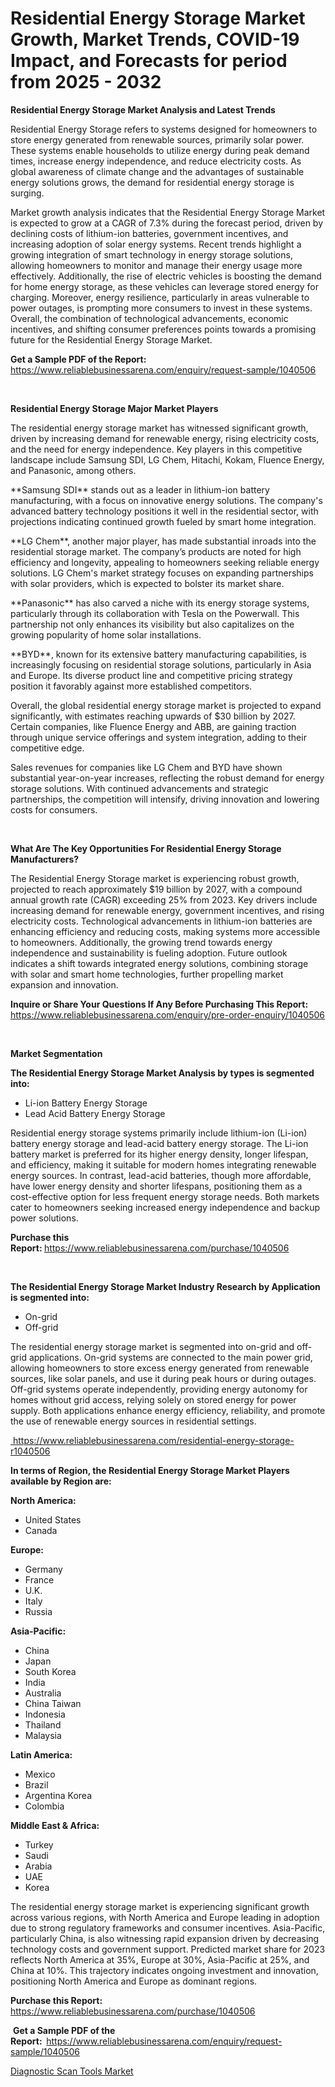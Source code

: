 <p><h1>Residential Energy Storage Market Growth, Market Trends, COVID-19 Impact, and Forecasts for period from 2025 - 2032</h1></p><p><strong>Residential Energy Storage Market Analysis and Latest Trends</strong></p>
<p><p>Residential Energy Storage refers to systems designed for homeowners to store energy generated from renewable sources, primarily solar power. These systems enable households to utilize energy during peak demand times, increase energy independence, and reduce electricity costs. As global awareness of climate change and the advantages of sustainable energy solutions grows, the demand for residential energy storage is surging.</p><p>Market growth analysis indicates that the Residential Energy Storage Market is expected to grow at a CAGR of 7.3% during the forecast period, driven by declining costs of lithium-ion batteries, government incentives, and increasing adoption of solar energy systems. Recent trends highlight a growing integration of smart technology in energy storage solutions, allowing homeowners to monitor and manage their energy usage more effectively. Additionally, the rise of electric vehicles is boosting the demand for home energy storage, as these vehicles can leverage stored energy for charging. Moreover, energy resilience, particularly in areas vulnerable to power outages, is prompting more consumers to invest in these systems. Overall, the combination of technological advancements, economic incentives, and shifting consumer preferences points towards a promising future for the Residential Energy Storage Market.</p></p>
<p><strong>Get a Sample PDF of the Report:&nbsp;</strong> <a href="https://www.reliablebusinessarena.com/enquiry/request-sample/1040506?utm_campaign=2383&utm_medium=2&utm_source=Github&utm_content=ia&utm_term=16022025&utm_id=residential-energy-storage">https://www.reliablebusinessarena.com/enquiry/request-sample/1040506</a></p>
<p>&nbsp;</p>
<p><strong>Residential Energy Storage Major Market Players</strong></p>
<p><p>The residential energy storage market has witnessed significant growth, driven by increasing demand for renewable energy, rising electricity costs, and the need for energy independence. Key players in this competitive landscape include Samsung SDI, LG Chem, Hitachi, Kokam, Fluence Energy, and Panasonic, among others.</p><p>**Samsung SDI** stands out as a leader in lithium-ion battery manufacturing, with a focus on innovative energy solutions. The company's advanced battery technology positions it well in the residential sector, with projections indicating continued growth fueled by smart home integration.</p><p>**LG Chem**, another major player, has made substantial inroads into the residential storage market. The company’s products are noted for high efficiency and longevity, appealing to homeowners seeking reliable energy solutions. LG Chem's market strategy focuses on expanding partnerships with solar providers, which is expected to bolster its market share.</p><p>**Panasonic** has also carved a niche with its energy storage systems, particularly through its collaboration with Tesla on the Powerwall. This partnership not only enhances its visibility but also capitalizes on the growing popularity of home solar installations.</p><p>**BYD**, known for its extensive battery manufacturing capabilities, is increasingly focusing on residential storage solutions, particularly in Asia and Europe. Its diverse product line and competitive pricing strategy position it favorably against more established competitors.</p><p>Overall, the global residential energy storage market is projected to expand significantly, with estimates reaching upwards of $30 billion by 2027. Certain companies, like Fluence Energy and ABB, are gaining traction through unique service offerings and system integration, adding to their competitive edge. </p><p>Sales revenues for companies like LG Chem and BYD have shown substantial year-on-year increases, reflecting the robust demand for energy storage solutions. With continued advancements and strategic partnerships, the competition will intensify, driving innovation and lowering costs for consumers.</p></p>
<p>&nbsp;</p>
<p><strong>What Are The Key Opportunities For Residential Energy Storage Manufacturers?</strong></p>
<p><p>The Residential Energy Storage market is experiencing robust growth, projected to reach approximately $19 billion by 2027, with a compound annual growth rate (CAGR) exceeding 25% from 2023. Key drivers include increasing demand for renewable energy, government incentives, and rising electricity costs. Technological advancements in lithium-ion batteries are enhancing efficiency and reducing costs, making systems more accessible to homeowners. Additionally, the growing trend towards energy independence and sustainability is fueling adoption. Future outlook indicates a shift towards integrated energy solutions, combining storage with solar and smart home technologies, further propelling market expansion and innovation.</p></p>
<p><strong>Inquire or Share Your Questions If Any Before Purchasing This Report:</strong> <a href="https://www.reliablebusinessarena.com/enquiry/pre-order-enquiry/1040506?utm_campaign=2383&utm_medium=2&utm_source=Github&utm_content=ia&utm_term=16022025&utm_id=residential-energy-storage">https://www.reliablebusinessarena.com/enquiry/pre-order-enquiry/1040506</a></p>
<p>&nbsp;</p>
<p><strong>Market Segmentation</strong></p>
<p><strong>The Residential Energy Storage Market Analysis by types is segmented into:</strong></p>
<p><ul><li>Li-ion Battery Energy Storage</li><li>Lead Acid Battery Energy Storage</li></ul></p>
<p><p>Residential energy storage systems primarily include lithium-ion (Li-ion) battery energy storage and lead-acid battery energy storage. The Li-ion battery market is preferred for its higher energy density, longer lifespan, and efficiency, making it suitable for modern homes integrating renewable energy sources. In contrast, lead-acid batteries, though more affordable, have lower energy density and shorter lifespans, positioning them as a cost-effective option for less frequent energy storage needs. Both markets cater to homeowners seeking increased energy independence and backup power solutions.</p></p>
<p><strong>Purchase this Report:&nbsp;</strong><a href="https://www.reliablebusinessarena.com/purchase/1040506?utm_campaign=2383&utm_medium=2&utm_source=Github&utm_content=ia&utm_term=16022025&utm_id=residential-energy-storage">https://www.reliablebusinessarena.com/purchase/1040506</a></p>
<p>&nbsp;</p>
<p><strong>The Residential Energy Storage Market Industry Research by Application is segmented into:</strong></p>
<p><ul><li>On-grid</li><li>Off-grid</li></ul></p>
<p><p>The residential energy storage market is segmented into on-grid and off-grid applications. On-grid systems are connected to the main power grid, allowing homeowners to store excess energy generated from renewable sources, like solar panels, and use it during peak hours or during outages. Off-grid systems operate independently, providing energy autonomy for homes without grid access, relying solely on stored energy for power supply. Both applications enhance energy efficiency, reliability, and promote the use of renewable energy sources in residential settings.</p></p>
<p><a href="https://www.reliablebusinessarena.com/residential-energy-storage-r1040506?utm_campaign=2383&utm_medium=2&utm_source=Github&utm_content=ia&utm_term=16022025&utm_id=residential-energy-storage">&nbsp;https://www.reliablebusinessarena.com/residential-energy-storage-r1040506</a></p>
<p><strong>In terms of Region, the Residential Energy Storage Market Players available by Region are:</strong></p>
<p>
    <p> <strong> North America: </strong>
        <ul>
            <li>United States</li>
            <li>Canada</li>
        </ul>
        </p> 
    <p> <strong> Europe: </strong>
        <ul>
            <li>Germany</li>
            <li>France</li>
            <li>U.K.</li>
            <li>Italy</li>
            <li>Russia</li>
        </ul>
        </p> 
    <p> <strong> Asia-Pacific: </strong>
        <ul>
            <li>China</li>
            <li>Japan</li>
            <li>South Korea</li>
            <li>India</li>
            <li>Australia</li>
            <li>China Taiwan</li>
            <li>Indonesia</li>
            <li>Thailand</li>
            <li>Malaysia</li>
        </ul>
        </p> 
    <p> <strong> Latin America: </strong>
        <ul>
            <li>Mexico</li>
            <li>Brazil</li>
            <li>Argentina Korea</li>
            <li>Colombia</li>
        </ul>
        </p> 
    <p> <strong> Middle East & Africa: </strong>
        <ul>
            <li>Turkey</li>
            <li>Saudi</li>
            <li>Arabia</li>
            <li>UAE</li>
            <li>Korea</li>
        </ul>
    </p>
    </p>
<p><p>The residential energy storage market is experiencing significant growth across various regions, with North America and Europe leading in adoption due to strong regulatory frameworks and consumer incentives. Asia-Pacific, particularly China, is also witnessing rapid expansion driven by decreasing technology costs and government support. Predicted market share for 2023 reflects North America at 35%, Europe at 30%, Asia-Pacific at 25%, and China at 10%. This trajectory indicates ongoing investment and innovation, positioning North America and Europe as dominant regions.</p></p>
<p><strong>Purchase this Report: </strong><a href="https://www.reliablebusinessarena.com/purchase/1040506?utm_campaign=2383&utm_medium=2&utm_source=Github&utm_content=ia&utm_term=16022025&utm_id=residential-energy-storage">https://www.reliablebusinessarena.com/purchase/1040506</a></p>
<p>&nbsp;<strong>Get a Sample PDF of the Report:&nbsp;&nbsp;</strong><a href="https://www.reliablebusinessarena.com/enquiry/request-sample/1040506?utm_campaign=2383&utm_medium=2&utm_source=Github&utm_content=ia&utm_term=16022025&utm_id=residential-energy-storage">https://www.reliablebusinessarena.com/enquiry/request-sample/1040506</a></p>
<p><strong></strong></p>
<p><p><a href="https://github.com/semiensamuel72378/Market-Research-Report-List-1/blob/main/diagnostic-scan-tools-market.md?utm_campaign=2383&utm_medium=2&utm_source=Github&utm_content=ia&utm_term=16022025&utm_id=residential-energy-storage">Diagnostic Scan Tools Market</a></p></p>